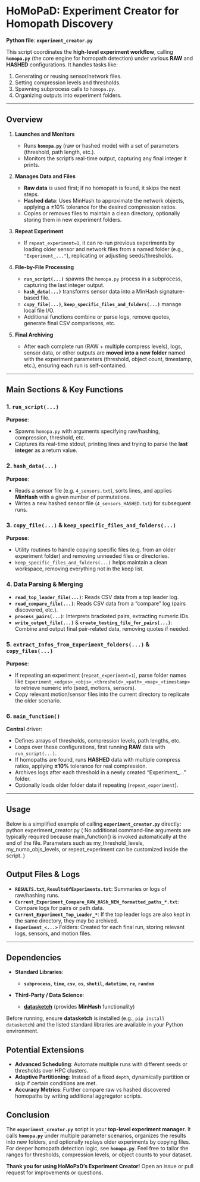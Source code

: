 # HoMoPaD: Experiment Creator for Homopath Discovery

**Python file**: **`experiment_creator.py`**

This script coordinates the **high-level experiment workflow**, calling **`homopa.py`** (the core engine for homopath detection) under various **RAW** and **HASHED** configurations. It handles tasks like:
1. Generating or reusing sensor/network files.
2. Setting compression levels and thresholds.
3. Spawning subprocess calls to `homopa.py`.
4. Organizing outputs into experiment folders.

---

## Overview

1. **Launches and Monitors**  
   - Runs **`homopa.py`** (raw or hashed mode) with a set of parameters (threshold, path length, etc.).  
   - Monitors the script’s real-time output, capturing any final integer it prints.

2. **Manages Data and Files**  
   - **Raw data** is used first; if no homopath is found, it skips the next steps.  
   - **Hashed data**: Uses MinHash to approximate the network objects, applying a ±10% tolerance for the desired compression ratios.  
   - Copies or removes files to maintain a clean directory, optionally storing them in new experiment folders.

3. **Repeat Experiment**  
   - If `repeat_experiment=1`, it can re-run previous experiments by loading older sensor and network files from a named folder (e.g., `"Experiment_..."`), replicating or adjusting seeds/thresholds.

4. **File-by-File Processing**  
   - **`run_script(...)`** spawns the `homopa.py` process in a subprocess, capturing the last integer output.  
   - **`hash_data(...)`** transforms sensor data into a MinHash signature-based file.  
   - **`copy_file(...)`**, **`keep_specific_files_and_folders(...)`** manage local file I/O.  
   - Additional functions combine or parse logs, remove quotes, generate final CSV comparisons, etc.

5. **Final Archiving**  
   - After each complete run (RAW + multiple compress levels), logs, sensor data, or other outputs are **moved into a new folder** named with the experiment parameters (threshold, object count, timestamp, etc.), ensuring each run is self-contained.

---

## Main Sections & Key Functions

### 1. **`run_script(...)`**
**Purpose**:  
- Spawns `homopa.py` with arguments specifying raw/hashing, compression, threshold, etc.  
- Captures its real-time stdout, printing lines and trying to parse the **last integer** as a return value.

### 2. **`hash_data(...)`**
**Purpose**:  
- Reads a sensor file (e.g. `4_sensors.txt`), sorts lines, and applies **MinHash** with a given number of permutations.  
- Writes a new hashed sensor file (`4_sensors_HASHED.txt`) for subsequent runs.

### 3. **`copy_file(...)`** & **`keep_specific_files_and_folders(...)`**
**Purpose**:  
- Utility routines to handle copying specific files (e.g. from an older experiment folder) and removing unneeded files or directories.  
- `keep_specific_files_and_folders(...)` helps maintain a clean workspace, removing everything not in the keep list.

### 4. **Data Parsing & Merging**
- **`read_top_leader_file(...)`**: Reads CSV data from a top leader log.  
- **`read_compare_file(...)`**: Reads CSV data from a “compare” log (pairs discovered, etc.).  
- **`process_pairs(...)`**: Interprets bracketed pairs, extracting numeric IDs.  
- **`write_output_file(...)`** & **`create_testing_file_for_pairs(...)`**: Combine and output final pair-related data, removing quotes if needed.

### 5. **`extract_Infos_from_Experiment_folders(...)`** & **`copy_files(...)`**
**Purpose**:  
- If repeating an experiment (`repeat_experiment=1`), parse folder names like `Experiment_<edges>_<objs>_<threshold>_<path>_<map>_<timestamp>` to retrieve numeric info (seed, motions, sensors).  
- Copy relevant motion/sensor files into the current directory to replicate the older scenario.

### 6. **`main_function()`**  
**Central** driver:
- Defines arrays of thresholds, compression levels, path lengths, etc.  
- Loops over these configurations, first running **RAW** data with `run_script(...)`.  
- If homopaths are found, runs **HASHED** data with multiple compress ratios, applying **±10%** tolerance for real compression.  
- Archives logs after each threshold in a newly created “Experiment_...” folder.  
- Optionally loads older folder data if repeating (`repeat_experiment`).

---

## Usage

Below is a simplified example of calling **`experiment_creator.py`** directly:
python experiment_creator.py
( No additional command-line arguments are typically required because main_function() is invoked automatically at the end of the file. Parameters such as my_threshold_levels, my_numo_objs_levels, or repeat_experiment can be customized inside the script. )




## Output Files & Logs

- **`RESULTS.txt`, `ResultsOfExperiments.txt`**: Summaries or logs of raw/hashing runs.  
- **`Current_Experiment_Compare_RAW_HASh_NEW_formatted_paths_*.txt`**: Compare logs for pairs or path data.  
- **`Current_Experiment_Top_Leader_*`**: If the top leader logs are also kept in the same directory, they may be archived.  
- **`Experiment_<...>`** Folders: Created for each final run, storing relevant logs, sensors, and motion files.

---



## Dependencies

- **Standard Libraries**:  
  - **`subprocess`**, **`time`**, **`csv`**, **`os`**, **`shutil`**, **`datetime`**, **`re`**, **`random`**
   
- **Third-Party / Data Science**:
   - [**datasketch**](https://github.com/ekzhu/datasketch) (provides **MinHash** functionality)
  

Before running, ensure **datasketch** is installed (e.g., `pip install datasketch`) and the listed standard libraries are available in your Python environment.


## Potential Extensions

- **Advanced Scheduling**: Automate multiple runs with different seeds or thresholds over HPC clusters.  
- **Adaptive Partitioning**: Instead of a fixed `depth`, dynamically partition or skip if certain conditions are met.  
- **Accuracy Metrics**: Further compare raw vs hashed discovered homopaths by writing additional aggregator scripts.

## Conclusion

The **`experiment_creator.py`** script is your **top-level experiment manager**. It calls **`homopa.py`** under multiple parameter scenarios, organizes the results into new folders, and optionally replays older experiments by copying files. For deeper homopath detection logic, see **`homopa.py`**. Feel free to tailor the ranges for thresholds, compression levels, or object counts to your dataset. 

**Thank you for using HoMoPaD’s Experiment Creator!** Open an issue or pull request for improvements or questions.
















